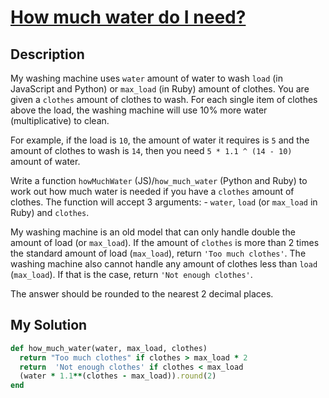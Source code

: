 # [How much water do I need?](https://www.codewars.com/kata/575fa9afee048b293e000287)

## Description
My washing machine uses `water` amount of water to wash `load` (in JavaScript and Python) or `max_load` (in Ruby) amount
of clothes. You are given a `clothes` amount of clothes to wash. For each single item of clothes above the load, the 
washing machine will use 10% more water (multiplicative) to clean.

For example, if the load is `10`, the amount of water it requires is `5` and the amount of clothes to wash is `14`, then
you need `5 * 1.1 ^ (14 - 10)` amount of water.

Write a function `howMuchWater` (JS)/`how_much_water` (Python and Ruby) to work out how much water is needed if you have
a `clothes` amount of clothes. The function will accept 3 arguments: - `water`, `load` (or `max_load` in Ruby) and 
`clothes`.

My washing machine is an old model that can only handle double the amount of load (or `max_load`). If the amount of 
`clothes` is more than 2 times the standard amount of load (`max_load`), return `'Too much clothes'`. The washing 
machine also cannot handle any amount of clothes less than `load` (`max_load`). If that is the case, return 
`'Not enough clothes'`.

The answer should be rounded to the nearest 2 decimal places.

## My Solution
```ruby
def how_much_water(water, max_load, clothes)
  return "Too much clothes" if clothes > max_load * 2
  return  'Not enough clothes' if clothes < max_load
  (water * 1.1**(clothes - max_load)).round(2)
end
```
